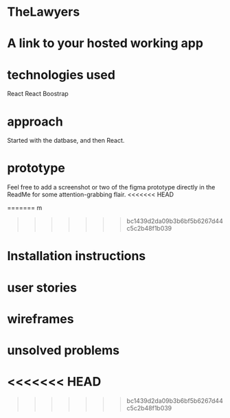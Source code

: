 # TheLawyers


# A link to your hosted working app

# technologies used

React 
React Boostrap 


# approach 

Started with the datbase, and then React. 

# prototype 

Feel free to add a screenshot or two of the figma prototype directly in the ReadMe for some attention-grabbing flair.
<<<<<<< HEAD

=======
m
>>>>>>> bc1439d2da09b3b6bf5b6267d44c5c2b48f1b039

# Installation instructions 

# user stories 

#  wireframes 

# unsolved problems 
<<<<<<< HEAD
=======

>>>>>>> bc1439d2da09b3b6bf5b6267d44c5c2b48f1b039
